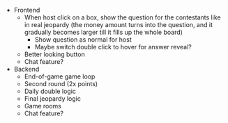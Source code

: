 * Frontend
    * When host click on a box, show the question for the contestants like in real jeopardy (the money amount turns into the question, and it gradually becomes larger till it fills up the whole board)
        * Show question as normal for host
        * Maybe switch double click to hover for answer reveal?
    * Better looking button
    * Chat feature?
* Backend
    * End-of-game game loop
    * Second round (2x points)
    * Daily double logic
    * Final jeopardy logic
    * Game rooms
    * Chat feature?